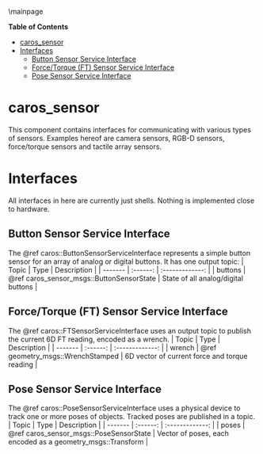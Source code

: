 \mainpage
<!-- markdown-toc start - Don't edit this section. Run M-x markdown-toc/generate-toc again -->
**Table of Contents**

- [caros_sensor](#carossensor)
- [Interfaces](#interfaces)
    - [Button Sensor Service Interface](#button-sensor-service-interface)
    - [Force/Torque (FT) Sensor Service Interface](#forcetorque-ft-sensor-service-interface)
    - [Pose Sensor Service Interface](#pose-sensor-service-interface)

<!-- markdown-toc end -->

# caros_sensor #
This component contains interfaces for communicating with various types of sensors. Examples hereof are camera sensors, RGB-D sensors, force/torque sensors and tactile array sensors.

# Interfaces #
All interfaces in here are currently just shells. Nothing is implemented close to hardware.

## Button Sensor Service Interface ##
The @ref caros::ButtonSensorServiceInterface represents a simple button sensor for an array of analog or digital buttons. It has one output topic:
| Topic | Type | Description |
| ------- | :------: | :-------------: |
| buttons  | @ref caros_sensor_msgs::ButtonSensorState | State of all analog/digital buttons |

## Force/Torque (FT) Sensor Service Interface ##
The @ref caros::FTSensorServiceInterface uses an output topic to publish the current 6D FT reading, encoded as a wrench.
| Topic | Type | Description |
| ------- | :------: | :-------------: |
| wrench  | @ref geometry_msgs::WrenchStamped | 6D vector of current force and torque reading |

## Pose Sensor Service Interface ##
The @ref caros::PoseSensorServiceInterface uses a physical device to track one or more poses of objects. Tracked poses are published in a topic.
| Topic | Type | Description |
| ------- | :------: | :-------------: |
| poses  | @ref caros_sensor_msgs::PoseSensorState | Vector of poses, each encoded as a geometry_msgs::Transform |
